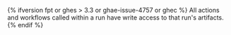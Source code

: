 {% ifversion fpt or ghes > 3.3 or ghae-issue-4757 or ghec %}
All actions and workflows called within a run have write access to that run's artifacts.
{% endif %}
